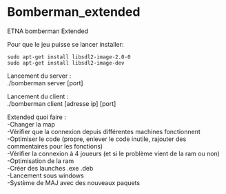 # Bomberman_extended
ETNA bomberman Extended

Pour que le jeu puisse se lancer installer:<br>

```sudo apt-get install libsdl2-image-2.0-0```<br>
```sudo apt-get install libsdl2-image-dev```<br>

Lancement du server :<br>
./bomberman server [port]

Lancement du client :<br>
./bomberman client [adresse ip] [port]

Extended quoi faire :<br>
-Changer la map<br>
-Vérifier que la connexion depuis différentes machines fonctionnent<br>
-Optimiser le code (propre, enlever le code inutile, rajouter des commentaires pour les fonctions)<br>
-Vérifier la connexion à 4 joueurs (et si le problème vient de la ram ou non)<br>
-Optimisation de la ram<br>
-Créer des launches .exe .deb<br>
-Lancement sous windows<br>
-Système de MAJ avec des nouveaux paquets<br>
